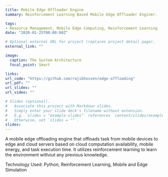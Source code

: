 ```yaml
---
title: Mobile Edge Offloader Engine
summary: Reinforcement Learning Based Mobile Edge Offloader Enginer.

tags:
- Resource Management, Mobile Edge Computing, Reinforcement Learning
date: "2020-01-25T00:00:00Z"

# Optional external URL for project (replaces project detail page).
external_link: ""

image:
  caption: The System Architecture
  focal_point: Smart

links:
url_code: "https://github.com/rajibhossen/edge-offloading"
url_pdf: ""
url_slides: ""
url_video: ""

# Slides (optional).
#   Associate this project with Markdown slides.
#   Simply enter your slide deck's filename without extension.
#   E.g. `slides = "example-slides"` references `content/slides/example-slides.md`.
#   Otherwise, set `slides = ""`.
slides:
---
```


A mobile edge offloading engine that offloads task from mobile devices to edge and cloud servers based on cloud computation availability, mobile energy, and task execution time. It utilizes reinforcement learning to learn the environment without any previous knowledge.

Technology Used: Python, Reinforcement Learning, Mobile and Edge Simulation